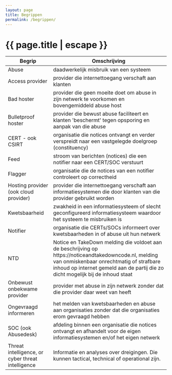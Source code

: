 ```yaml
---
layout: page
title: Begrippen
permalink: /begrippen/
---
```


<h1 class="page-title">{{ page.title | escape }}</h1>

<div class="section">
    <div class="row">
          <div class="col s12">
            <table class="striped">
              <thead>
                <tr>
                    <th>Begrip</th>
                    <th>Omschrijving</th>
                </tr>
              </thead>
              <tbody>
                <tr>
                  <td>Abuse</td>
                  <td>daadwerkelijk misbruik van een systeem</td>
                </tr>
                <tr>
                  <td>Access provider</td>
                  <td>provider die internettoegang verschaft aan klanten </td>
                </tr>
                <tr>
                  <td>Bad hoster</td>
                  <td>provider die geen moeite doet om abuse in zijn netwerk te voorkomen en  bovengemiddeld abuse host</td>
                </tr>
                <tr>
                  <td>Bulletproof hoster</td>
                  <td>provider die bewust abuse faciliteert en klanten 'beschermt' tegen opsporing en aanpak van die abuse</td>
                </tr>
                <tr>
                  <td>CERT - ook CSIRT</td>
                  <td>organisatie die notices ontvangt en verder verspreidt naar een vastgelegde doelgroep (constituency)</td>
                </tr>
                <tr>
                  <td>Feed</td>
                  <td>stroom van berichten (notices) die een notifier naar een CERT/SOC verstuurt</td>
                </tr>
                <tr>
                  <td>Flagger</td>
                  <td>organisatie die de notices van een notifier controleert op correctheid</td>
                </tr>
                <tr>
                  <td>Hosting provider (ook cloud provider)</td>
                  <td>provider die internettoegang verschaft aan  informatiesystemen die door klanten van die provider gebruikt worden</td>
                </tr>
                <tr>
                  <td>Kwetsbaarheid</td>
                  <td>zwakheid in een informatiesysteem of slecht geconfigureerd informatiesysteem waardoor het systeem te misbruiken is</td>
                </tr>
                <tr>
                  <td>Notifier</td>
                  <td>organisatie die CERTs/SOCs informeert over kwetsbaarheden in of abuse uit hun netwerk</td>
                </tr>
                <tr>
                  <td>NTD</td>
                  <td>Notice en TakeDown melding die voldoet aan de beschrijving op https://noticeandtakedowncode.nl, melding van onmiskenbaar onrechtmatig of strafbare inhoud op internet gemeld aan de partij die zo dicht mogelijk bij de inhoud staat</td>
                </tr>
                <tr>
                  <td>Onbewust onbekwame provider</td>
                  <td>provider met abuse in zijn netwerk zonder dat die provider daar weet van heeft</td>
                </tr>
                <tr>
                  <td>Ongevraagd informeren</td>
                  <td>het melden van kwetsbaarheden en abuse aan organisaties zonder dat die organisaties erom gevraagd hebben</td>
                </tr>
                <tr>
                  <td>SOC (ook Abusedesk)</td>
                  <td>afdeling binnen een organisatie die notices ontvangt en afhandelt voor de eigen informatiesystemen en/of het eigen netwerk</td>
                </tr>
                <tr>
                  <td>Threat intelligence, or cyber threat intelligence</td>
                  <td>Informatie en analyses over dreigingen. Die kunnen tactical, technical of operational zijn. </td>
                </tr>
              </tbody>
            </table>
          </div>
        </div>
    </div>
</div>

